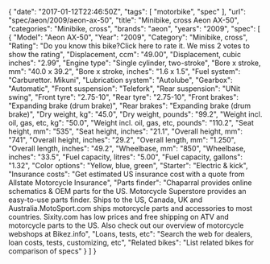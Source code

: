 {
    "date": "2017-01-12T22:46:50Z",
    "tags": [
        "motorbike",
        "spec"
    ],
    "url": "spec\/aeon\/2009\/aeon-ax-50",
    "title": "Minibike, cross Aeon AX-50",
    "categories": "Minibike, cross",
    "brands": "aeon",
    "years": "2009",
    "spec": [
        {
            "Model": "Aeon AX-50",
            "Year": "2009",
            "Category": "Minibike, cross",
            "Rating": "Do you know this bike?Click here to rate it. We miss 2 votes to show the rating",
            "Displacement, ccm": "49.00",
            "Displacement, cubic inches": "2.99",
            "Engine type": "Single cylinder, two-stroke",
            "Bore x stroke, mm": "40.0 x 39.2",
            "Bore x stroke, inches": "1.6 x 1.5",
            "Fuel system": "Carburettor. Mikuni",
            "Lubrication system": "Autolube",
            "Gearbox": "Automatic",
            "Front suspension": "Telefork",
            "Rear suspension": "UNit swing",
            "Front tyre": "2.75-10",
            "Rear tyre": "2.75-10",
            "Front brakes": "Expanding brake (drum brake)",
            "Rear brakes": "Expanding brake (drum brake)",
            "Dry weight, kg": "45.0",
            "Dry weight, pounds": "99.2",
            "Weight incl. oil, gas, etc, kg": "50.0",
            "Weight incl. oil, gas, etc, pounds": "110.2",
            "Seat height, mm": "535",
            "Seat height, inches": "21.1",
            "Overall height, mm": "741",
            "Overall height, inches": "29.2",
            "Overall length, mm": "1.250",
            "Overall length, inches": "49.2",
            "Wheelbase, mm": "850",
            "Wheelbase, inches": "33.5",
            "Fuel capacity, litres": "5.00",
            "Fuel capacity, gallons": "1.32",
            "Color options": "Yellow, blue, green",
            "Starter": "Electric & kick",
            "Insurance costs": "Get estimated US insurance cost with a quote from Allstate Motorcycle Insurance",
            "Parts finder": "Chaparral provides online schematics & OEM parts for the US.   Motorcycle Superstore provides an easy-to-use parts finder. Ships to the US, Canada, UK and Australia.MotoSport.com ships motorcycle parts and accessories to most countries.    Sixity.com has low prices and free shipping on ATV and motorcycle parts to the US. Also check out our overview of motorcycle webshops at Bikez.info",
            "Loans, tests, etc": "Search the web for dealers, loan costs, tests, customizing, etc",
            "Related bikes": "List related bikes for comparison of specs"
        }
    ]
}
